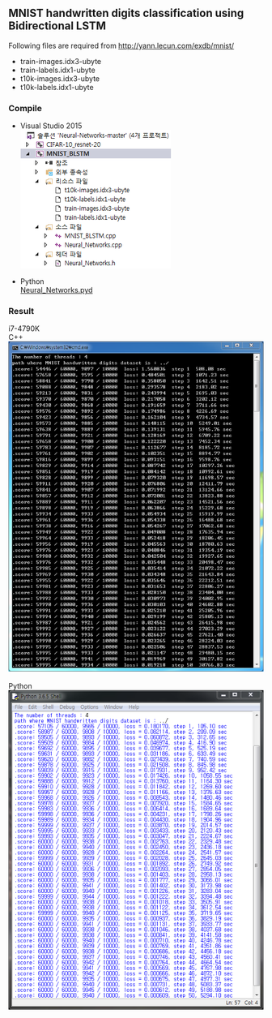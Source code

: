 ## MNIST handwritten digits classification using Bidirectional LSTM
Following files are required from http://yann.lecun.com/exdb/mnist/
  - train-images.idx3-ubyte
  - train-labels.idx1-ubyte
  - t10k-images.idx3-ubyte
  - t10k-labels.idx1-ubyte

### Compile
- Visual Studio 2015</br>
![VS_2015](/MNIST_BLSTM/screenshot/VS_2015.png)</br>

- Python</br>
[Neural_Networks.pyd](https://github.com/paperrune/Neural-Networks/tree/master/Python)</br>

### Result
i7-4790K</br>
C++</br>
![result](/MNIST_BLSTM/screenshot/MNIST_BLSTM.png)</br></br>
Python</br>
![result](/MNIST_CNN/screenshot/MNIST_CNN_Python.png)

